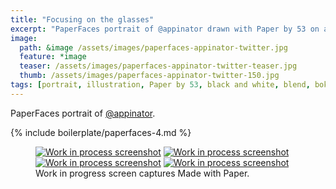 ```yaml
---
title: "Focusing on the glasses"
excerpt: "PaperFaces portrait of @appinator drawn with Paper by 53 on an iPad."
image: 
  path: &image /assets/images/paperfaces-appinator-twitter.jpg 
  feature: *image
  teaser: /assets/images/paperfaces-appinator-twitter-teaser.jpg
  thumb: /assets/images/paperfaces-appinator-twitter-150.jpg
tags: [portrait, illustration, Paper by 53, black and white, blend, bokeh]
---
```


PaperFaces portrait of [@appinator](http://twitter.com/appinator).

{% include boilerplate/paperfaces-4.md %}

<figure class="third">
	<a href="{{ site.url }}/assets/images/paperfaces-appinator-process-1-lg.jpg"><img src="{{ site.url }}/assets/images/paperfaces-appinator-process-1-600.jpg" alt="Work in process screenshot"></a>
	<a href="{{ site.url }}/assets/images/paperfaces-appinator-process-2-lg.jpg"><img src="{{ site.url }}/assets/images/paperfaces-appinator-process-2-600.jpg" alt="Work in process screenshot"></a>
	<a href="{{ site.url }}/assets/images/paperfaces-appinator-process-3-lg.jpg"><img src="{{ site.url }}/assets/images/paperfaces-appinator-process-3-600.jpg" alt="Work in process screenshot"></a>
	<a href="{{ site.url }}/assets/images/paperfaces-appinator-process-4-lg.jpg"><img src="{{ site.url }}/assets/images/paperfaces-appinator-process-4-600.jpg" alt="Work in process screenshot"></a>
	<figcaption>Work in progress screen captures Made with Paper.</figcaption>
</figure>
